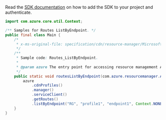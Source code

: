 Read the [SDK documentation](https://github.com/Azure/azure-sdk-for-java/blob/azure-resourcemanager_2.13.0/sdk/resourcemanager/azure-resourcemanager/README.md) on how to add the SDK to your project and authenticate.

```java
import com.azure.core.util.Context;

/** Samples for Routes ListByEndpoint. */
public final class Main {
    /*
     * x-ms-original-file: specification/cdn/resource-manager/Microsoft.Cdn/stable/2021-06-01/examples/Routes_ListByEndpoint.json
     */
    /**
     * Sample code: Routes_ListByEndpoint.
     *
     * @param azure The entry point for accessing resource management APIs in Azure.
     */
    public static void routesListByEndpoint(com.azure.resourcemanager.AzureResourceManager azure) {
        azure
            .cdnProfiles()
            .manager()
            .serviceClient()
            .getRoutes()
            .listByEndpoint("RG", "profile1", "endpoint1", Context.NONE);
    }
}
```
